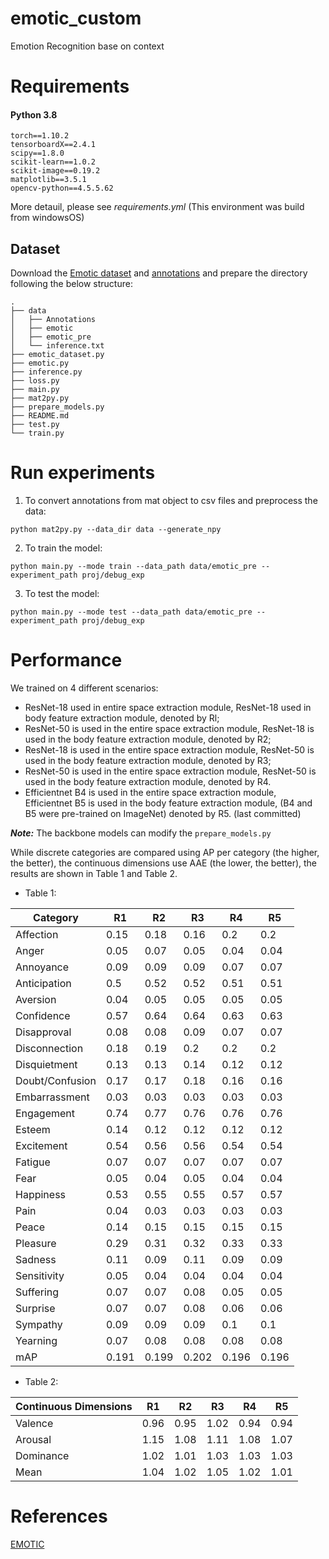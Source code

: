 # emotic_custom

Emotion Recognition base on context

# Requirements

#### Python  3.8

```
torch==1.10.2
tensorboardX==2.4.1
scipy==1.8.0
scikit-learn==1.0.2
scikit-image==0.19.2
matplotlib==3.5.1
opencv-python==4.5.5.62
```

More detauil, please see _requirements.yml_ (This environment was build from windowsOS)

## Dataset

Download the [Emotic dataset](https://drive.google.com/open?id=0B7sjGeF4f3FYQUVlZ3ZOai1ieEU) and
[annotations](https://1drv.ms/u/s!AkYHbdGNmIVCgbYJxp1EtUplH6BhSw?e=VUP26u) and prepare the directory following the below
structure:

```
.
├── data
│   ├── Annotations
│   ├── emotic
│   ├── emotic_pre
│   └── inference.txt
├── emotic_dataset.py
├── emotic.py
├── inference.py
├── loss.py
├── main.py
├── mat2py.py
├── prepare_models.py
├── README.md
├── test.py
└── train.py
```

# Run experiments

1. To convert annotations from mat object to csv files and preprocess the data:

```
python mat2py.py --data_dir data --generate_npy
```

2. To train the model:

```
python main.py --mode train --data_path data/emotic_pre --experiment_path proj/debug_exp
```

3. To test the model:

```
python main.py --mode test --data_path data/emotic_pre --experiment_path proj/debug_exp
```

# Performance

We trained on 4 different scenarios: <br>

- ResNet-18 used in entire space extraction module, ResNet-18 used in body feature extraction module, denoted by Rl;
- ResNet-50 is used in the entire space extraction module, ResNet-18 is used in the body feature extraction module,
  denoted by R2;
- ResNet-18 is used in the entire space extraction module, ResNet-50 is used in the body feature extraction module,
  denoted by R3;
- ResNet-50 is used in the entire space extraction module, ResNet-50 is used in the body feature extraction module,
  denoted by R4.
- Efficientnet B4 is used in the entire space extraction module, Efficientnet B5 is used in the body feature extraction
  module, (B4 and B5 were pre-trained on ImageNet) denoted by R5. (last committed)

**_Note:_** The backbone models can modify the ```prepare_models.py```

While discrete categories are compared using AP per category (the higher, the better), the continuous dimensions use
AAE (the lower, the better), the results are shown in Table 1 and Table 2.

* Table 1:

| Category        | R1    | R2    | R3    | R4    | R5    |
|-----------------|-------|-------|-------|-------|-------|
| Affection       | 0.15  | 0.18  | 0.16  | 0.2   | 0.2   |
| Anger           | 0.05  | 0.07  | 0.05  | 0.04  | 0.04  |
| Annoyance       | 0.09  | 0.09  | 0.09  | 0.07  | 0.07  |
| Anticipation    | 0.5   | 0.52  | 0.52  | 0.51  | 0.51  |
| Aversion        | 0.04  | 0.05  | 0.05  | 0.05  | 0.05  |
| Confidence      | 0.57  | 0.64  | 0.64  | 0.63  | 0.63  |
| Disapproval     | 0.08  | 0.08  | 0.09  | 0.07  | 0.07  |
| Disconnection   | 0.18  | 0.19  | 0.2   | 0.2   | 0.2   |
| Disquietment    | 0.13  | 0.13  | 0.14  | 0.12  | 0.12  |
| Doubt/Confusion | 0.17  | 0.17  | 0.18  | 0.16  | 0.16  |
| Embarrassment   | 0.03  | 0.03  | 0.03  | 0.03  | 0.03  |
| Engagement      | 0.74  | 0.77  | 0.76  | 0.76  | 0.76  |
| Esteem          | 0.14  | 0.12  | 0.12  | 0.12  | 0.12  |
| Excitement      | 0.54  | 0.56  | 0.56  | 0.54  | 0.54  |
| Fatigue         | 0.07  | 0.07  | 0.07  | 0.07  | 0.07  |
| Fear            | 0.05  | 0.04  | 0.05  | 0.04  | 0.04  |
| Happiness       | 0.53  | 0.55  | 0.55  | 0.57  | 0.57  |
| Pain            | 0.04  | 0.03  | 0.03  | 0.03  | 0.03  |
| Peace           | 0.14  | 0.15  | 0.15  | 0.15  | 0.15  |
| Pleasure        | 0.29  | 0.31  | 0.32  | 0.33  | 0.33  |
| Sadness         | 0.11  | 0.09  | 0.11  | 0.09  | 0.09  |
| Sensitivity     | 0.05  | 0.04  | 0.04  | 0.04  | 0.04  |
| Suffering       | 0.07  | 0.07  | 0.08  | 0.05  | 0.05  |
| Surprise        | 0.07  | 0.07  | 0.08  | 0.06  | 0.06  |
| Sympathy        | 0.09  | 0.09  | 0.09  | 0.1   | 0.1   |
| Yearning        | 0.07  | 0.08  | 0.08  | 0.08  | 0.08  |
| mAP             | 0.191 | 0.199 | 0.202 | 0.196 | 0.196 |

* Table 2:

| Continuous Dimensions | R1   | R2   | R3   | R4   | R5   |
|-----------------------|------|------|------|------|------|
| Valence               | 0.96 | 0.95 | 1.02 | 0.94 | 0.94 |
| Arousal               | 1.15 | 1.08 | 1.11 | 1.08 | 1.07 |
| Dominance             | 1.02 | 1.01 | 1.03 | 1.03 | 1.03 |
| Mean                  | 1.04 | 1.02 | 1.05 | 1.02 | 1.01 |

# References

[EMOTIC](https://github.com/Tandon-A/emotic)





